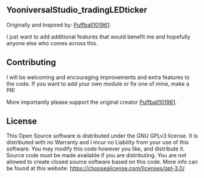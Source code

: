## YooniversalStudio_tradingLEDticker
Originally and Inspired by: [Puffball101961](https://github.com/Puffball101961/matrixticker).

I just want to add additional features that would benefit me and hopefully anyone else who comes across this.

## Contributing
I will be welcoming and encouraging improvements and extra features to the code. If you want to add your own module or fix one of mine, make a PR!

More importantly please support the original creator [Puffball101961](https://github.com/Puffball101961/matrixticker).

## License
This Open Source software is distributed under the GNU GPLv3 license. It is distributed with no Warranty and I incur no Liability from your use of this software. You may modify this code however you like, and distribute it. Source code must be made available if you are distributing. You are not allowed to create closed source software based on this code. More info can be found at this website: https://choosealicense.com/licenses/gpl-3.0/
